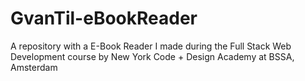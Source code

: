 # GvanTil-eBookReader
A repository with a E-Book Reader I made during the Full Stack Web Development course by New York Code + Design Academy at BSSA, Amsterdam
